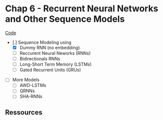 # Chap 6 - Recurrent Neural Networks and Other Sequence Models

[Code](https://github.com/nlpbook/nlpbook/blob/main/ch06.ipynb)


- [.] Sequence Modeling using
    - [X] Dummy RNN (no embedding)
    - [ ] Reccurent Neural Neworks (RNNs)
    - [ ] Bidirectionals RNNs
    - [ ] Long-Short Term Memory (LSTMs)
    - [ ] Gated Recurrent Units (GRUs)
- [ ] More Models
    - [ ] AWD-LSTMs
    - [ ] QRNNs
    - [ ] SHA-RNNs

## Ressources



